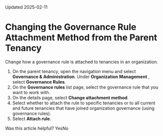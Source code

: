 Updated 2025-02-11
# Changing the Governance Rule Attachment Method from the Parent Tenancy
Change how a governance rule is attached to tenancies in an organization.
  1. On the parent tenancy, open the navigation menu and select **Governance & Administration**. Under **Organization Management** , select **Governance Rules**.
  2. On the **Governance rules** list page, select the governance rule that you want to work with.
  3. On the details page, select **Change attachment method**.
  4. Select whether to attach the rule to specific tenancies or to all current and future tenancies that have joined organization governance (using governance rules).
  5. Select **Attach rule**. 


Was this article helpful?
YesNo

